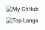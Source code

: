 ![My GitHub](https://github-readme-stats.vercel.app/api?username=al0ne&count_private=true&show_icons=true&theme=dracula&include_all_commits=true)

![Top Langs](https://github-readme-stats.vercel.app/api/top-langs/?username=al0ne&theme=dracula&count_private=true&show_icons=true&layout=compact)
